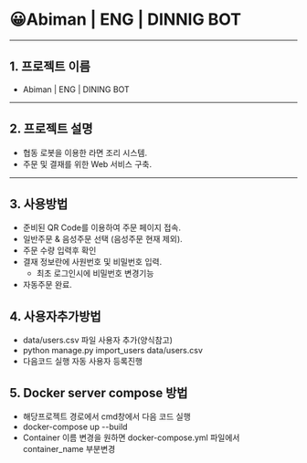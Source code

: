 # 😀Abiman | ENG | DINNIG BOT
---
## 1. 프로젝트 이름
- Abiman | ENG | DINING BOT  

---
## 2. 프로젝트 설명
- 협동 로봇을 이용한 라면 조리 시스템.
- 주문 및 결재를 위한 Web 서비스 구축.
---
## 3. 사용방법
- 준비된 QR Code를 이용하여 주문 페이지 접속.
- 일반주문 & 음성주문 선택 (음성주문 현재 제외).
- 주문 수량 입력후 확인
- 결재 정보란에 사원번호 및 비밀번호 입력.
	- 최초 로그인시에 비밀번호 변경기능
- 자동주문 완료.

## 4. 사용자추가방법
- data/users.csv 파일 사용자 추가(양식참고)
- python manage.py import_users data/users.csv
- 다음코드 실행 자동 사용자 등록진행

## 5. Docker server compose 방법
- 해당프로젝트 경로에서 cmd창에서 다음 코드 실행
- docker-compose up --build
- Container 이름 변경을 원하면 docker-compose.yml 파일에서 container_name 부분변경